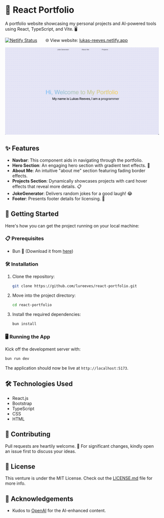 # 🌟 React Portfolio

A portfolio website showcasing my personal projects and AI-powered tools using React, TypeScript, and Vite. 🖥️


[![Netlify Status](https://api.netlify.com/api/v1/badges/caeeca2d-a019-49a4-877e-c0b0f720cb6a/deploy-status)](https://app.netlify.com/sites/lukas-reeves/deploys) &nbsp;&nbsp;&nbsp;&nbsp;&nbsp; 🌐 View website: [lukas-reeves.netlify.app](http://lukas-reeves.netlify.app) 

![Project Screenshot](./public/images/Screenshot.png)

## ✨ Features

- **Navbar**: This component aids in navigating through the portfolio.
- **Hero Section**: An engaging hero section with gradient text effects. 🌈
- **About Me**: An intuitive "about me" section featuring fading border effects.
- **Projects Section**: Dynamically showcases projects with card hover effects that reveal more details. 📋
- **JokeGenerator**: Delivers random jokes for a good laugh! 😂
- **Footer**: Presents footer details for licensing. 🔖

## 🚀 Getting Started

Here's how you can get the project running on your local machine:

### 📋 Prerequisites

- Bun 🍞 (Download it from [here](https://bun.sh/docs/installation/))

### 🛠️ Installation

1. Clone the repository:
    ```bash
    git clone https://github.com/lureeves/react-portfolio.git
    ```
2. Move into the project directory:
    ```bash
    cd react-portfolio
    ```
3. Install the required dependencies:
    ```bash
    bun install
    ```

### 🖥️ Running the App

Kick off the development server with:

```bash
bun run dev
```

The application should now be live at `http://localhost:5173`.

## 🛠️ Technologies Used

- React.js
- Bootstrap
- TypeScript
- CSS
- HTML

## 🤝 Contributing

Pull requests are heartily welcome. 🤗 For significant changes, kindly open an issue first to discuss your ideas.

## 📜 License

This venture is under the MIT License. Check out the [LICENSE.md](LICENSE.md) file for more info.

## 🙌 Acknowledgements

- Kudos to [OpenAI](https://www.openai.com/) for the AI-enhanced content.
